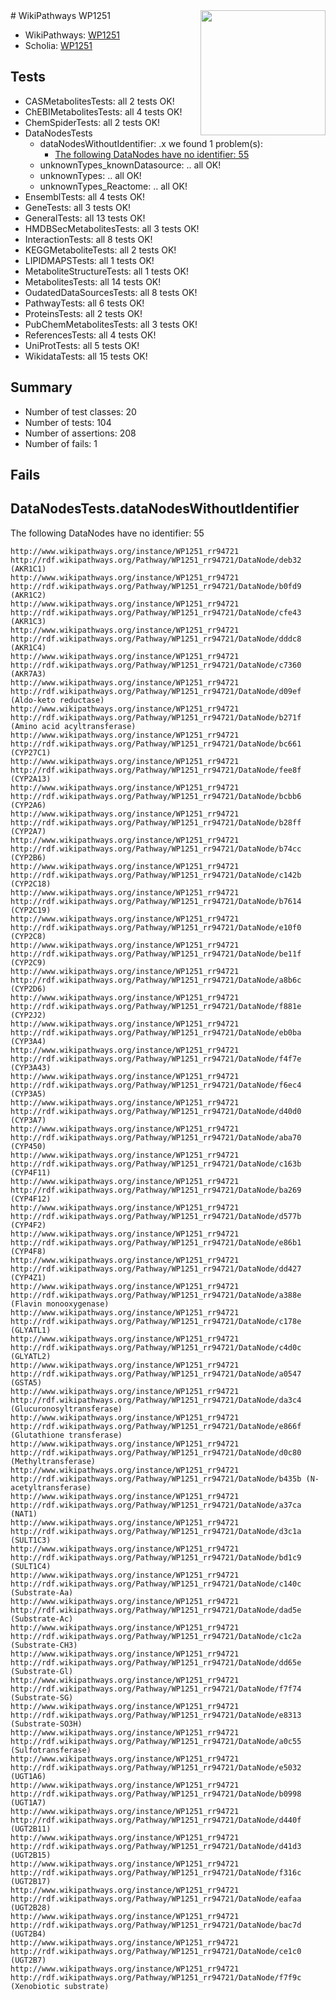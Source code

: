 <img style="float: right; width: 200px" src="https://upload.wikimedia.org/wikipedia/commons/thumb/8/83/Wplogo_with_text_500.png/640px-Wplogo_with_text_500.png" />
# WikiPathways WP1251

* WikiPathways: [WP1251](https://wikipathways.org/pathways/WP1251)
* Scholia: [WP1251](https://scholia.toolforge.org/wikipathways/WP1251)
## Tests
* CASMetabolitesTests: all 2 tests OK!
* ChEBIMetabolitesTests: all 4 tests OK!
* ChemSpiderTests: all 2 tests OK!
* DataNodesTests
    * dataNodesWithoutIdentifier: .x we found 1 problem(s):
        * [The following DataNodes have no identifier: 55](#8792c511)
    * unknownTypes_knownDatasource: .. all OK!
    * unknownTypes: .. all OK!
    * unknownTypes_Reactome: .. all OK!
* EnsemblTests: all 4 tests OK!
* GeneTests: all 3 tests OK!
* GeneralTests: all 13 tests OK!
* HMDBSecMetabolitesTests: all 3 tests OK!
* InteractionTests: all 8 tests OK!
* KEGGMetaboliteTests: all 2 tests OK!
* LIPIDMAPSTests: all 1 tests OK!
* MetaboliteStructureTests: all 1 tests OK!
* MetabolitesTests: all 14 tests OK!
* OudatedDataSourcesTests: all 8 tests OK!
* PathwayTests: all 6 tests OK!
* ProteinsTests: all 2 tests OK!
* PubChemMetabolitesTests: all 3 tests OK!
* ReferencesTests: all 4 tests OK!
* UniProtTests: all 5 tests OK!
* WikidataTests: all 15 tests OK!


## Summary

* Number of test classes: 20
* Number of tests: 104
* Number of assertions: 208
* Number of fails: 1

## Fails

<a name="8792c511" />

## DataNodesTests.dataNodesWithoutIdentifier

The following DataNodes have no identifier: 55
```
http://www.wikipathways.org/instance/WP1251_rr94721 http://rdf.wikipathways.org/Pathway/WP1251_rr94721/DataNode/deb32 (AKR1C1)
http://www.wikipathways.org/instance/WP1251_rr94721 http://rdf.wikipathways.org/Pathway/WP1251_rr94721/DataNode/b0fd9 (AKR1C2)
http://www.wikipathways.org/instance/WP1251_rr94721 http://rdf.wikipathways.org/Pathway/WP1251_rr94721/DataNode/cfe43 (AKR1C3)
http://www.wikipathways.org/instance/WP1251_rr94721 http://rdf.wikipathways.org/Pathway/WP1251_rr94721/DataNode/dddc8 (AKR1C4)
http://www.wikipathways.org/instance/WP1251_rr94721 http://rdf.wikipathways.org/Pathway/WP1251_rr94721/DataNode/c7360 (AKR7A3)
http://www.wikipathways.org/instance/WP1251_rr94721 http://rdf.wikipathways.org/Pathway/WP1251_rr94721/DataNode/d09ef (Aldo-keto reductase)
http://www.wikipathways.org/instance/WP1251_rr94721 http://rdf.wikipathways.org/Pathway/WP1251_rr94721/DataNode/b271f (Amino acid acyltransferase)
http://www.wikipathways.org/instance/WP1251_rr94721 http://rdf.wikipathways.org/Pathway/WP1251_rr94721/DataNode/bc661 (CYP27C1)
http://www.wikipathways.org/instance/WP1251_rr94721 http://rdf.wikipathways.org/Pathway/WP1251_rr94721/DataNode/fee8f (CYP2A13)
http://www.wikipathways.org/instance/WP1251_rr94721 http://rdf.wikipathways.org/Pathway/WP1251_rr94721/DataNode/bcbb6 (CYP2A6)
http://www.wikipathways.org/instance/WP1251_rr94721 http://rdf.wikipathways.org/Pathway/WP1251_rr94721/DataNode/b28ff (CYP2A7)
http://www.wikipathways.org/instance/WP1251_rr94721 http://rdf.wikipathways.org/Pathway/WP1251_rr94721/DataNode/b74cc (CYP2B6)
http://www.wikipathways.org/instance/WP1251_rr94721 http://rdf.wikipathways.org/Pathway/WP1251_rr94721/DataNode/c142b (CYP2C18)
http://www.wikipathways.org/instance/WP1251_rr94721 http://rdf.wikipathways.org/Pathway/WP1251_rr94721/DataNode/b7614 (CYP2C19)
http://www.wikipathways.org/instance/WP1251_rr94721 http://rdf.wikipathways.org/Pathway/WP1251_rr94721/DataNode/e10f0 (CYP2C8)
http://www.wikipathways.org/instance/WP1251_rr94721 http://rdf.wikipathways.org/Pathway/WP1251_rr94721/DataNode/be11f (CYP2C9)
http://www.wikipathways.org/instance/WP1251_rr94721 http://rdf.wikipathways.org/Pathway/WP1251_rr94721/DataNode/a8b6c (CYP2D6)
http://www.wikipathways.org/instance/WP1251_rr94721 http://rdf.wikipathways.org/Pathway/WP1251_rr94721/DataNode/f881e (CYP2J2)
http://www.wikipathways.org/instance/WP1251_rr94721 http://rdf.wikipathways.org/Pathway/WP1251_rr94721/DataNode/eb0ba (CYP3A4)
http://www.wikipathways.org/instance/WP1251_rr94721 http://rdf.wikipathways.org/Pathway/WP1251_rr94721/DataNode/f4f7e (CYP3A43)
http://www.wikipathways.org/instance/WP1251_rr94721 http://rdf.wikipathways.org/Pathway/WP1251_rr94721/DataNode/f6ec4 (CYP3A5)
http://www.wikipathways.org/instance/WP1251_rr94721 http://rdf.wikipathways.org/Pathway/WP1251_rr94721/DataNode/d40d0 (CYP3A7)
http://www.wikipathways.org/instance/WP1251_rr94721 http://rdf.wikipathways.org/Pathway/WP1251_rr94721/DataNode/aba70 (CYP450)
http://www.wikipathways.org/instance/WP1251_rr94721 http://rdf.wikipathways.org/Pathway/WP1251_rr94721/DataNode/c163b (CYP4F11)
http://www.wikipathways.org/instance/WP1251_rr94721 http://rdf.wikipathways.org/Pathway/WP1251_rr94721/DataNode/ba269 (CYP4F12)
http://www.wikipathways.org/instance/WP1251_rr94721 http://rdf.wikipathways.org/Pathway/WP1251_rr94721/DataNode/d577b (CYP4F2)
http://www.wikipathways.org/instance/WP1251_rr94721 http://rdf.wikipathways.org/Pathway/WP1251_rr94721/DataNode/e86b1 (CYP4F8)
http://www.wikipathways.org/instance/WP1251_rr94721 http://rdf.wikipathways.org/Pathway/WP1251_rr94721/DataNode/dd427 (CYP4Z1)
http://www.wikipathways.org/instance/WP1251_rr94721 http://rdf.wikipathways.org/Pathway/WP1251_rr94721/DataNode/a388e (Flavin monooxygenase)
http://www.wikipathways.org/instance/WP1251_rr94721 http://rdf.wikipathways.org/Pathway/WP1251_rr94721/DataNode/c178e (GLYATL1)
http://www.wikipathways.org/instance/WP1251_rr94721 http://rdf.wikipathways.org/Pathway/WP1251_rr94721/DataNode/c4d0c (GLYATL2)
http://www.wikipathways.org/instance/WP1251_rr94721 http://rdf.wikipathways.org/Pathway/WP1251_rr94721/DataNode/a0547 (GSTA5)
http://www.wikipathways.org/instance/WP1251_rr94721 http://rdf.wikipathways.org/Pathway/WP1251_rr94721/DataNode/da3c4 (Glucuronosyltransferase)
http://www.wikipathways.org/instance/WP1251_rr94721 http://rdf.wikipathways.org/Pathway/WP1251_rr94721/DataNode/e866f (Glutathione transferase)
http://www.wikipathways.org/instance/WP1251_rr94721 http://rdf.wikipathways.org/Pathway/WP1251_rr94721/DataNode/d0c80 (Methyltransferase)
http://www.wikipathways.org/instance/WP1251_rr94721 http://rdf.wikipathways.org/Pathway/WP1251_rr94721/DataNode/b435b (N-acetyltransferase)
http://www.wikipathways.org/instance/WP1251_rr94721 http://rdf.wikipathways.org/Pathway/WP1251_rr94721/DataNode/a37ca (NAT1)
http://www.wikipathways.org/instance/WP1251_rr94721 http://rdf.wikipathways.org/Pathway/WP1251_rr94721/DataNode/d3c1a (SULT1C3)
http://www.wikipathways.org/instance/WP1251_rr94721 http://rdf.wikipathways.org/Pathway/WP1251_rr94721/DataNode/bd1c9 (SULT1C4)
http://www.wikipathways.org/instance/WP1251_rr94721 http://rdf.wikipathways.org/Pathway/WP1251_rr94721/DataNode/c140c (Substrate-Aa)
http://www.wikipathways.org/instance/WP1251_rr94721 http://rdf.wikipathways.org/Pathway/WP1251_rr94721/DataNode/dad5e (Substrate-Ac)
http://www.wikipathways.org/instance/WP1251_rr94721 http://rdf.wikipathways.org/Pathway/WP1251_rr94721/DataNode/c1c2a (Substrate-CH3)
http://www.wikipathways.org/instance/WP1251_rr94721 http://rdf.wikipathways.org/Pathway/WP1251_rr94721/DataNode/dd65e (Substrate-Gl)
http://www.wikipathways.org/instance/WP1251_rr94721 http://rdf.wikipathways.org/Pathway/WP1251_rr94721/DataNode/f7f74 (Substrate-SG)
http://www.wikipathways.org/instance/WP1251_rr94721 http://rdf.wikipathways.org/Pathway/WP1251_rr94721/DataNode/e8313 (Substrate-SO3H)
http://www.wikipathways.org/instance/WP1251_rr94721 http://rdf.wikipathways.org/Pathway/WP1251_rr94721/DataNode/a0c55 (Sulfotransferase)
http://www.wikipathways.org/instance/WP1251_rr94721 http://rdf.wikipathways.org/Pathway/WP1251_rr94721/DataNode/e5032 (UGT1A6)
http://www.wikipathways.org/instance/WP1251_rr94721 http://rdf.wikipathways.org/Pathway/WP1251_rr94721/DataNode/b0998 (UGT1A7)
http://www.wikipathways.org/instance/WP1251_rr94721 http://rdf.wikipathways.org/Pathway/WP1251_rr94721/DataNode/d440f (UGT2B11)
http://www.wikipathways.org/instance/WP1251_rr94721 http://rdf.wikipathways.org/Pathway/WP1251_rr94721/DataNode/d41d3 (UGT2B15)
http://www.wikipathways.org/instance/WP1251_rr94721 http://rdf.wikipathways.org/Pathway/WP1251_rr94721/DataNode/f316c (UGT2B17)
http://www.wikipathways.org/instance/WP1251_rr94721 http://rdf.wikipathways.org/Pathway/WP1251_rr94721/DataNode/eafaa (UGT2B28)
http://www.wikipathways.org/instance/WP1251_rr94721 http://rdf.wikipathways.org/Pathway/WP1251_rr94721/DataNode/bac7d (UGT2B4)
http://www.wikipathways.org/instance/WP1251_rr94721 http://rdf.wikipathways.org/Pathway/WP1251_rr94721/DataNode/ce1c0 (UGT2B7)
http://www.wikipathways.org/instance/WP1251_rr94721 http://rdf.wikipathways.org/Pathway/WP1251_rr94721/DataNode/f7f9c (Xenobiotic substrate)
```

